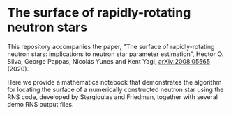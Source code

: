 # The surface of rapidly-rotating neutron stars

This repository accompanies the paper, "The surface of rapidly-rotating neutron stars: implications to neutron star parameter estimation", Hector O. Silva, George Pappas, Nicolás Yunes and Kent Yagi, [arXiv:2008.05565](https://arxiv.org/abs/2008.05565) (2020).

Here we provide a mathematica notebook that demonstrates the algorithm for locating the surface of a numerically constructed neutron star using the RNS code, developed by Stergioulas and Friedman, together with several demo RNS output files.
